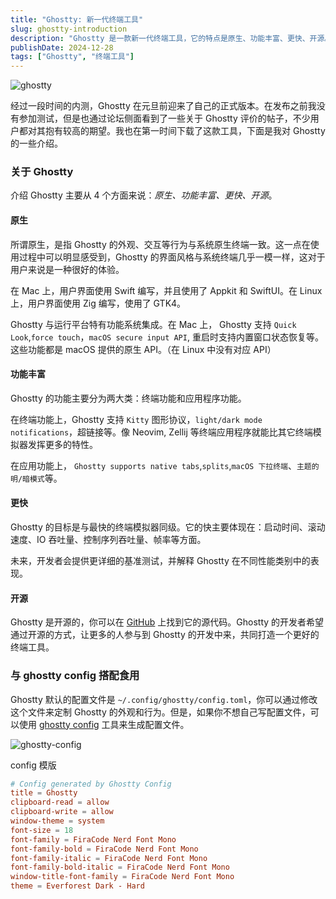 ```yaml
---
title: "Ghostty: 新一代终端工具"
slug: ghostty-introduction
description: "Ghostty 是一款新一代终端工具，它的特点是原生、功能丰富、更快、开源。"
publishDate: 2024-12-28
tags: ["Ghostty", "终端工具"]
---
```


![ghostty](/images/ghostty.png)

经过一段时间的内测，Ghostty 在元旦前迎来了自己的正式版本。在发布之前我没有参加测试，但是也通过论坛侧面看到了一些关于 Ghostty 评价的帖子，不少用户都对其抱有较高的期望。我也在第一时间下载了这款工具，下面是我对 Ghostty 的一些介绍。

### 关于 Ghostty

介绍 Ghostty 主要从 4 个方面来说：*原生、功能丰富、更快、开源*。

#### 原生

所谓原生，是指 Ghostty 的外观、交互等行为与系统原生终端一致。这一点在使用过程中可以明显感受到，Ghostty 的界面风格与系统终端几乎一模一样，这对于用户来说是一种很好的体验。

在 Mac 上，用户界面使用 Swift 编写，并且使用了 Appkit 和 SwiftUI。在 Linux 上，用户界面使用 Zig 编写，使用了 GTK4。

Ghostty 与运行平台特有功能系统集成。在 Mac 上， Ghostty 支持 `Quick Look`,`force touch`，`macOS secure input API`, 重启时支持内置窗口状态恢复等。这些功能都是 macOS 提供的原生 API。（在 Linux 中没有对应 API）

#### 功能丰富

Ghostty 的功能主要分为两大类：终端功能和应用程序功能。

在终端功能上，Ghostty 支持 `Kitty` 图形协议，`light/dark mode notifications`，超链接等。像 Neovim, Zellij 等终端应用程序就能比其它终端模拟器发挥更多的特性。

在应用功能上， `Ghostty supports native tabs`,`splits`,`macOS 下拉终端`、`主题的 明/暗模式`等。

#### 更快

Ghostty 的目标是与最快的终端模拟器同级。它的快主要体现在：启动时间、滚动速度、IO 吞吐量、控制序列吞吐量、帧率等方面。

未来，开发者会提供更详细的基准测试，并解释 Ghostty 在不同性能类别中的表现。

#### 开源

Ghostty 是开源的，你可以在 [GitHub](https://github.com/ghostty-org/ghostty) 上找到它的源代码。Ghostty 的开发者希望通过开源的方式，让更多的人参与到 Ghostty 的开发中来，共同打造一个更好的终端工具。

### 与 ghostty config 搭配食用

Ghostty 默认的配置文件是 `~/.config/ghostty/config.toml`，你可以通过修改这个文件来定制 Ghostty 的外观和行为。但是，如果你不想自己写配置文件，可以使用 [ghostty config](https://ghostty.zerebos.com/)  工具来生成配置文件。

![ghostty-config](/images/ghostty-config.png)

config 模版

```toml
# Config generated by Ghostty Config
title = Ghostty
clipboard-read = allow
clipboard-write = allow
window-theme = system
font-size = 18
font-family = FiraCode Nerd Font Mono
font-family-bold = FiraCode Nerd Font Mono
font-family-italic = FiraCode Nerd Font Mono
font-family-bold-italic = FiraCode Nerd Font Mono
window-title-font-family = FiraCode Nerd Font Mono
theme = Everforest Dark - Hard
```